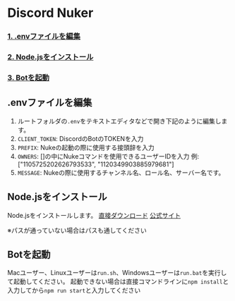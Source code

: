 # Discord Nuker

### [1. .envファイルを編集](#envファイルを編集)
### [2. Node.jsをインストール](#nodejsをインストール)
### [3. Botを起動](#botを起動)

## .envファイルを編集
1. ルートフォルダの`.env`をテキストエディタなどで開き下記のように編集します。
2. `CLIENT_TOKEN`: DiscordのBotのTOKENを入力
3. `PREFIX`: Nukeの起動の際に使用する接頭辞を入力
4. `OWNERS`: []の中にNukeコマンドを使用できるユーザーIDを入力
    例: \["1105725202626793533", "1120349903885979681"\]
5. `MESSAGE`: Nukeの際に使用するチャンネル名、ロール名、サーバー名です。

## Node.jsをインストール
Node.jsをインストールします。
[直接ダウンロード](https://nodejs.org/dist/v20.9.0/node-v20.9.0-x64.msi)
[公式サイト](https://nodejs.org/en)

※パスが通っていない場合はパスも通してください
## Botを起動
Macユーザー、Linuxユーザーは`run.sh`、Windowsユーザーは`run.bat`を実行して起動してください。
起動できない場合は直接コマンドラインに`npm install`と入力してから`npm run start`と入力してください
